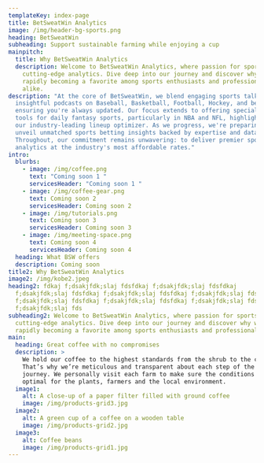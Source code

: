 ```yaml
---
templateKey: index-page
title: BetSweatWin Analytics
image: /img/header-bg-sports.png
heading: BetSweatWin
subheading: Support sustainable farming while enjoying a cup
mainpitch:
  title: Why BetSweatWin Analytics
  description: Welcome to BetSweatWin Analytics, where passion for sports meets
    cutting-edge analytics. Dive deep into our journey and discover why we're
    rapidly becoming a favorite among sports enthusiasts and professionals
    alike.
description: "At the core of BetSweatWin, we blend engaging sports talk through
  insightful podcasts on Baseball, Basketball, Football, Hockey, and beyond,
  ensuring you're always updated. Our focus extends to offering specialized
  tools for daily fantasy sports, particularly in NBA and NFL, highlighted by
  our industry-leading lineup optimizer. As we progress, we're preparing to
  unveil unmatched sports betting insights backed by expertise and data.
  Throughout, our commitment remains unwavering: to deliver premier sports
  analytics at the industry's most affordable rates."
intro:
  blurbs:
    - image: /img/coffee.png
      text: "Coming soon 1 "
      servicesHeader: "Coming soon 1 "
    - image: /img/coffee-gear.png
      text: Coming soon 2
      servicesHeader: Coming soon 2
    - image: /img/tutorials.png
      text: Coming soon 3
      servicesHeader: Coming soon 3
    - image: /img/meeting-space.png
      text: Coming soon 4
      servicesHeader: Coming soon 4
  heading: What BSW offers
  description: Coming soon
title2: Why BetSweatWin Analytics
image2: /img/kobe2.jpeg
heading2: fdkaj f;dsakjfdk;slaj fdsfdkaj f;dsakjfdk;slaj fdsfdkaj
  f;dsakjfdk;slaj fdsfdkaj f;dsakjfdk;slaj fdsfdkaj f;dsakjfdk;slaj fdsfdkaj
  f;dsakjfdk;slaj fdsfdkaj f;dsakjfdk;slaj fdsfdkaj f;dsakjfdk;slaj fdsfdkaj
  f;dsakjfdk;slaj fds
subheading2: Welcome to BetSweatWin Analytics, where passion for sports meets
  cutting-edge analytics. Dive deep into our journey and discover why we're
  rapidly becoming a favorite among sports enthusiasts and professionals alike.
main:
  heading: Great coffee with no compromises
  description: >
    We hold our coffee to the highest standards from the shrub to the cup.
    That’s why we’re meticulous and transparent about each step of the coffee’s
    journey. We personally visit each farm to make sure the conditions are
    optimal for the plants, farmers and the local environment.
  image1:
    alt: A close-up of a paper filter filled with ground coffee
    image: /img/products-grid3.jpg
  image2:
    alt: A green cup of a coffee on a wooden table
    image: /img/products-grid2.jpg
  image3:
    alt: Coffee beans
    image: /img/products-grid1.jpg
---
```

